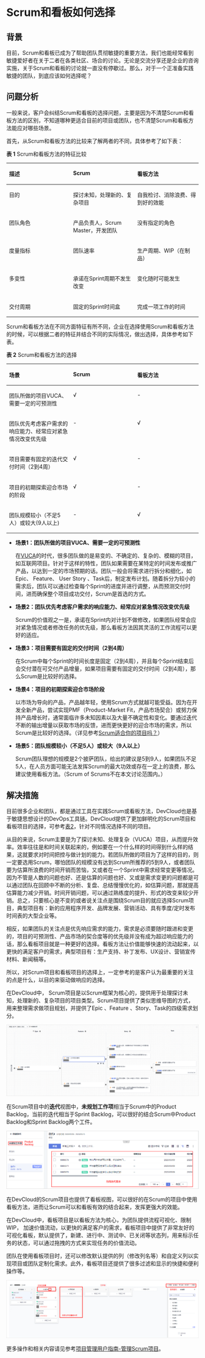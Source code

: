 # **Scrum和看板如何选择**<a name="devcloud_practice_3001"></a>

## **背景**<a name="section12861125482018"></a>

目前，Scrum和看板已成为了帮助团队贯彻敏捷的重要方法，我们也能经常看到敏捷爱好者在关于二者在各类社区、场合的讨论。无论是交流分享还是企业的咨询实施，关于Scrum和看板的讨论就一直没有停歇过。那么，对于一个正准备实践敏捷的团队，到底应该如何选择呢？

## **问题分析**<a name="section1884314317212"></a>

一般来说，客户会纠结Scrum和看板的选择问题，主要是因为不清楚Scrum和看板方法的区别，不知道哪种更适合目前的项目或团队，也不清楚Scrum和看板方法能应对哪些场景。

首先，从Scrum和看板方法的比较来了解两者的不同，具体参考了如下表：

**表 1**  Scrum和看板方法的特征比较

<a name="table310585111819"></a>
<table><thead align="left"><tr id="row1015155116187"><th class="cellrowborder" valign="top" width="33.33333333333333%" id="mcps1.2.4.1.1"><p id="p18151751161810"><a name="p18151751161810"></a><a name="p18151751161810"></a><strong id="b515125121818"><a name="b515125121818"></a><a name="b515125121818"></a>描述</strong></p>
</th>
<th class="cellrowborder" valign="top" width="33.33333333333333%" id="mcps1.2.4.1.2"><p id="p3151751121815"><a name="p3151751121815"></a><a name="p3151751121815"></a><strong id="b10151851201814"><a name="b10151851201814"></a><a name="b10151851201814"></a>Scrum</strong></p>
</th>
<th class="cellrowborder" valign="top" width="33.33333333333333%" id="mcps1.2.4.1.3"><p id="p1015155181818"><a name="p1015155181818"></a><a name="p1015155181818"></a><strong id="b515115118182"><a name="b515115118182"></a><a name="b515115118182"></a>看板方法</strong></p>
</th>
</tr>
</thead>
<tbody><tr id="row1151185111180"><td class="cellrowborder" valign="top" width="33.33333333333333%" headers="mcps1.2.4.1.1 "><p id="p10151851131812"><a name="p10151851131812"></a><a name="p10151851131812"></a>目的</p>
</td>
<td class="cellrowborder" valign="top" width="33.33333333333333%" headers="mcps1.2.4.1.2 "><p id="p515155161814"><a name="p515155161814"></a><a name="p515155161814"></a>探讨未知，处理新的、复杂项目</p>
</td>
<td class="cellrowborder" valign="top" width="33.33333333333333%" headers="mcps1.2.4.1.3 "><p id="p10151135119181"><a name="p10151135119181"></a><a name="p10151135119181"></a>自我检讨、消除浪费、得到好的效能</p>
</td>
</tr>
<tr id="row13151135111815"><td class="cellrowborder" valign="top" width="33.33333333333333%" headers="mcps1.2.4.1.1 "><p id="p41511451101812"><a name="p41511451101812"></a><a name="p41511451101812"></a>团队角色</p>
</td>
<td class="cellrowborder" valign="top" width="33.33333333333333%" headers="mcps1.2.4.1.2 "><p id="p715135116189"><a name="p715135116189"></a><a name="p715135116189"></a>产品负责人，Scrum Master，开发团队</p>
</td>
<td class="cellrowborder" valign="top" width="33.33333333333333%" headers="mcps1.2.4.1.3 "><p id="p1151175161815"><a name="p1151175161815"></a><a name="p1151175161815"></a>没有指定的角色</p>
</td>
</tr>
<tr id="row2151155131813"><td class="cellrowborder" valign="top" width="33.33333333333333%" headers="mcps1.2.4.1.1 "><p id="p16151195110188"><a name="p16151195110188"></a><a name="p16151195110188"></a>度量指标</p>
</td>
<td class="cellrowborder" valign="top" width="33.33333333333333%" headers="mcps1.2.4.1.2 "><p id="p015285114186"><a name="p015285114186"></a><a name="p015285114186"></a>团队速率</p>
</td>
<td class="cellrowborder" valign="top" width="33.33333333333333%" headers="mcps1.2.4.1.3 "><p id="p1415265121815"><a name="p1415265121815"></a><a name="p1415265121815"></a>生产周期、WIP（在制品）</p>
</td>
</tr>
<tr id="row51529512187"><td class="cellrowborder" valign="top" width="33.33333333333333%" headers="mcps1.2.4.1.1 "><p id="p12152185171811"><a name="p12152185171811"></a><a name="p12152185171811"></a>多变性</p>
</td>
<td class="cellrowborder" valign="top" width="33.33333333333333%" headers="mcps1.2.4.1.2 "><p id="p0152651181810"><a name="p0152651181810"></a><a name="p0152651181810"></a>承诺在Sprint周期不发生改变</p>
</td>
<td class="cellrowborder" valign="top" width="33.33333333333333%" headers="mcps1.2.4.1.3 "><p id="p111521651171819"><a name="p111521651171819"></a><a name="p111521651171819"></a>变化随时可能发生</p>
</td>
</tr>
<tr id="row1715285141818"><td class="cellrowborder" valign="top" width="33.33333333333333%" headers="mcps1.2.4.1.1 "><p id="p1152175161819"><a name="p1152175161819"></a><a name="p1152175161819"></a>交付周期</p>
</td>
<td class="cellrowborder" valign="top" width="33.33333333333333%" headers="mcps1.2.4.1.2 "><p id="p10152851151818"><a name="p10152851151818"></a><a name="p10152851151818"></a>固定的Sprint时间盒</p>
</td>
<td class="cellrowborder" valign="top" width="33.33333333333333%" headers="mcps1.2.4.1.3 "><p id="p1415235161814"><a name="p1415235161814"></a><a name="p1415235161814"></a>完成一项工作的时间</p>
</td>
</tr>
</tbody>
</table>

Scrum和看板方法在不同方面特征有所不同，企业在选择使用Scrum和看板方法的时候，可以根据二者的特征并结合不同的实际情况，做出选择，具体参考如下表。

**表 2**  Scrum和看板方法的选择

<a name="table18537111117190"></a>
<table><thead align="left"><tr id="row10573191151911"><th class="cellrowborder" valign="top" width="33.33333333333333%" id="mcps1.2.4.1.1"><p id="p135731711131915"><a name="p135731711131915"></a><a name="p135731711131915"></a><strong id="b32961649142419"><a name="b32961649142419"></a><a name="b32961649142419"></a>场景</strong></p>
</th>
<th class="cellrowborder" valign="top" width="33.33333333333333%" id="mcps1.2.4.1.2"><p id="p7573111114196"><a name="p7573111114196"></a><a name="p7573111114196"></a><strong id="b16573191115198"><a name="b16573191115198"></a><a name="b16573191115198"></a>Scrum</strong></p>
</th>
<th class="cellrowborder" valign="top" width="33.33333333333333%" id="mcps1.2.4.1.3"><p id="p1573711201918"><a name="p1573711201918"></a><a name="p1573711201918"></a><strong id="b115732115196"><a name="b115732115196"></a><a name="b115732115196"></a>看板方法</strong></p>
</th>
</tr>
</thead>
<tbody><tr id="row9573611101916"><td class="cellrowborder" valign="top" width="33.33333333333333%" headers="mcps1.2.4.1.1 "><p id="p115731611131918"><a name="p115731611131918"></a><a name="p115731611131918"></a>团队所做的项目VUCA、需要一定的可预测性</p>
</td>
<td class="cellrowborder" valign="top" width="33.33333333333333%" headers="mcps1.2.4.1.2 "><p id="p195731211141917"><a name="p195731211141917"></a><a name="p195731211141917"></a>√</p>
</td>
<td class="cellrowborder" valign="top" width="33.33333333333333%" headers="mcps1.2.4.1.3 "><p id="p25734113193"><a name="p25734113193"></a><a name="p25734113193"></a>-</p>
</td>
</tr>
<tr id="row1573121181919"><td class="cellrowborder" valign="top" width="33.33333333333333%" headers="mcps1.2.4.1.1 "><p id="p3573511161913"><a name="p3573511161913"></a><a name="p3573511161913"></a>团队优先考虑客户需求的响应能力、经常应对紧急情况改变优先级</p>
</td>
<td class="cellrowborder" valign="top" width="33.33333333333333%" headers="mcps1.2.4.1.2 "><p id="p2573411191918"><a name="p2573411191918"></a><a name="p2573411191918"></a>-</p>
</td>
<td class="cellrowborder" valign="top" width="33.33333333333333%" headers="mcps1.2.4.1.3 "><p id="p2573141119195"><a name="p2573141119195"></a><a name="p2573141119195"></a>√</p>
</td>
</tr>
<tr id="row1157351116192"><td class="cellrowborder" valign="top" width="33.33333333333333%" headers="mcps1.2.4.1.1 "><p id="p185731711101914"><a name="p185731711101914"></a><a name="p185731711101914"></a>项目需要有固定的迭代交付时间（2到4周）</p>
</td>
<td class="cellrowborder" valign="top" width="33.33333333333333%" headers="mcps1.2.4.1.2 "><p id="p205731211111916"><a name="p205731211111916"></a><a name="p205731211111916"></a>√</p>
</td>
<td class="cellrowborder" valign="top" width="33.33333333333333%" headers="mcps1.2.4.1.3 "><p id="p957311191913"><a name="p957311191913"></a><a name="p957311191913"></a>-</p>
</td>
</tr>
<tr id="row125731112190"><td class="cellrowborder" valign="top" width="33.33333333333333%" headers="mcps1.2.4.1.1 "><p id="p1157412119199"><a name="p1157412119199"></a><a name="p1157412119199"></a>项目的初期探索迎合市场的阶段</p>
</td>
<td class="cellrowborder" valign="top" width="33.33333333333333%" headers="mcps1.2.4.1.2 "><p id="p157417110191"><a name="p157417110191"></a><a name="p157417110191"></a>√</p>
</td>
<td class="cellrowborder" valign="top" width="33.33333333333333%" headers="mcps1.2.4.1.3 "><p id="p2574811201916"><a name="p2574811201916"></a><a name="p2574811201916"></a>-</p>
</td>
</tr>
<tr id="row2574311111912"><td class="cellrowborder" valign="top" width="33.33333333333333%" headers="mcps1.2.4.1.1 "><p id="p1057411117191"><a name="p1057411117191"></a><a name="p1057411117191"></a>团队规模较小（不足5人）或较大(9人以上)</p>
</td>
<td class="cellrowborder" valign="top" width="33.33333333333333%" headers="mcps1.2.4.1.2 "><p id="p157481171917"><a name="p157481171917"></a><a name="p157481171917"></a>-</p>
</td>
<td class="cellrowborder" valign="top" width="33.33333333333333%" headers="mcps1.2.4.1.3 "><p id="p3574151171920"><a name="p3574151171920"></a><a name="p3574151171920"></a>√</p>
</td>
</tr>
</tbody>
</table>

-   **场景1：团队所做的项目VUCA、需要一定的可预测性**

    在[VUCA](https://zh.wikipedia.org/wiki/VUCA)的时代，很多团队做的是易变的、不确定的、复杂的、模糊的项目，如互联网项目。针对于这样的特性，团队如果需要在某特定的时间发布或推广产品，以达到一定的市场预期的话。团队一般会将需求进行拆分和细化，如Epic、 Feature、 User Story 、Task后，制定发布计划。随着拆分为较小的需求后，团队可以通过检查每个Sprint的进度并进行调整，从而预测交付时间，进而确保整个项目成功交付，Scrum是首选的方式。

-   **场景2：团队优先考虑客户需求的响应能力、经常应对紧急情况改变优先级**

    Scrum的价值观之一是，承诺在Sprint内对计划不做修改，如果团队经常会应对紧急情况或者修改任务的优先级，那么看板方法因其灵活的工作流程可以更好的适应。

-   **场景3：项目需要有固定的交付时间（2到4周）**

    在Scrum中每个Sprint的时间长度是固定（2到4周），并且每个Sprint结束后会交付潜在可交付产品增量，如果项目需要有固定的交付时间（2到4周），那么Scrum是比较好的选择。

-   **场景4：****项目的初期探索迎合市场阶段******

    以市场为导向的产品，产品越年轻，使用Scrum方式就越可能受益。因为在开发全新产品，尝试实现PMF（Product-Market Fit，产品市场契合）或努力保持产品增长时，通常面临许多未知因素以及大量不确定性和变化。要通过迭代不断的输出增量以获取市场的反馈，进而更快更好的迎合市场的需求，所以Scrum是比较好的选择。（详见参考[Scrum适合你的项目吗？](https://www.romanpichler.com/blog/is-scrum-right-for-your-product/)）

-   **场景5：团队规模较小（不足5人）或较大（9人以上）**

    Scrum团队理想的规模是2个披萨团队，给出的建议是5到9人，如果团队不足5人，在人员方面可能无法发挥Scrum的最大功效或存在一定上的浪费，那么建议使用看板方法。（Scrum of Scrums不在本文讨论范围内。）


## **解决措施**<a name="section817510752811"></a>

目前很多企业和团队，都是通过工具在实践Scrum或看板方法，DevCloud也是基于敏捷思想设计的DevOps工具链。DevCloud提供了更加鲜明化的Scrum项目和看板项目的选择，可参考[表2](#table18537111117190)，针对不同情况选择不同的项目。

从目的来说，Scrum主要是为了探讨未知、处理复杂（VUCA）项目，从而提升效率。效率往往是和时间关联起来的，例如要在一个什么样的时间得到什么样的结果，这就要求对时间把控与做计划的能力。若团队所做的项目为了这样的目的，则一定要选用Scrum，哪怕团队的规模没有达到Scrum所推荐的5到9人，或者团队要为估算所浪费的时间开销而苦恼，又或者在一个Sprint中需求经常变更等情况。因为不管是人数的问题也好、还是估算的问题也好、又或是需求变更的问题都是可以通过团队在回顾中不断的分析、复盘、总结慢慢优化的，如估算问题，那就提高估算能力减少开销。时间开销问题，可以通过熟练度的提升、形式的改变来较少开销。总之，只要核心是不变的或者说关注点是围绕Scrum目的就应选择Scrum项目，典型项目有：新的应用程序开发、品牌发展、营销活动、具有季度/定时发布时间表的大型企业等。

相反，如果团队的关注点是优先响应需求的能力，需求是必须要随时跟进和变更的，项目的可预测性、产品市场的契合度等的优先级并没有成为超过响应能力的话，那么看板项目就是一种更好的选择。看板方法让价值能够快速的流动起来，以更快的满足客户的需求，典型项目有：生产支持、补丁发布、UX设计、营销宣传材料、新闻稿等。

所以，对Scrum项目和看板项目的选择上，一定参考的是客户认为最重要的关注的点是什么，以目的来驱动做响应的选择。

在DevCloud中， Scrum项目是以Scrum框架为核心的，提供用于处理探讨未知，处理新的、复杂项目的项目类型。Scrum项目提供了类似思维导图的方式，用来整理需求做项目规划，并提供了Epic 、Feature 、Story、Task的四级需求划分。

![](figures/01-Scrum和看板如何选择-01.png)

在Scrum项目中的**迭代**视图中，**未规划工作项**相当于Scrum中的Product Backlog，当前的迭代相当于Sprint Backlog，可以很好的结合Scrum中Product Backlog和Sprint Backlog两个工件。

![](figures/01-Scrum和看板如何选择-02.png)

在DevCloud的Scrum项目也提供了看板视图，可以很好的在Scrum的项目中使用看板方法，进而让Scrum可以和看板有效的结合起来，发挥更强大的效能。

在DevCloud中，看板项目是以看板方法为核心，为团队提供流程可视化、限制WIP， 加速价值流动，以更快的满足客户的需求，看板项目中提供了非常友好的可视化看板，默认提供了，新建、进行中、测试中、已关闭等状态列，用来标示任务的状态，可以通过拖拽的方式来实现任务的价值流动。

团队在使用看板项目时，还可以修改默认提供的列（修改列名等）和自定义列以实现项目或团队定制化需求。此外，看板项目还提供了很多过滤和显示的快捷和便利操作等。

![](figures/01-Scrum和看板如何选择-04.png)

更多操作和相关内容请见参考[项目管理用户指南-管理Scrum项目](https://support.huaweicloud.com/usermanual-projectman/projetcman_ug_0000.html)。

  

